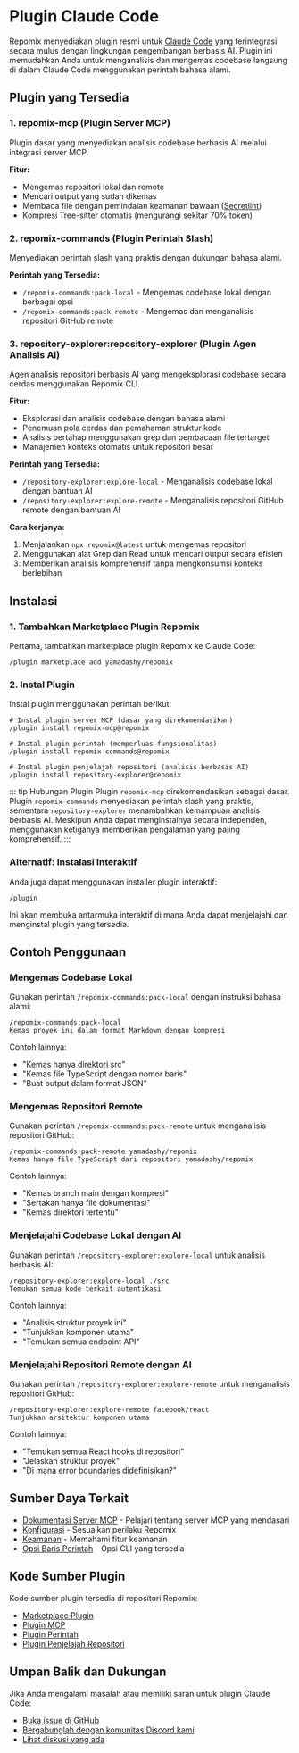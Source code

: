 # Plugin Claude Code

Repomix menyediakan plugin resmi untuk [Claude Code](https://docs.anthropic.com/en/docs/claude-code/overview) yang terintegrasi secara mulus dengan lingkungan pengembangan berbasis AI. Plugin ini memudahkan Anda untuk menganalisis dan mengemas codebase langsung di dalam Claude Code menggunakan perintah bahasa alami.

## Plugin yang Tersedia

### 1. repomix-mcp (Plugin Server MCP)

Plugin dasar yang menyediakan analisis codebase berbasis AI melalui integrasi server MCP.

**Fitur:**
- Mengemas repositori lokal dan remote
- Mencari output yang sudah dikemas
- Membaca file dengan pemindaian keamanan bawaan ([Secretlint](https://github.com/secretlint/secretlint))
- Kompresi Tree-sitter otomatis (mengurangi sekitar 70% token)

### 2. repomix-commands (Plugin Perintah Slash)

Menyediakan perintah slash yang praktis dengan dukungan bahasa alami.

**Perintah yang Tersedia:**
- `/repomix-commands:pack-local` - Mengemas codebase lokal dengan berbagai opsi
- `/repomix-commands:pack-remote` - Mengemas dan menganalisis repositori GitHub remote

### 3. repository-explorer:repository-explorer (Plugin Agen Analisis AI)

Agen analisis repositori berbasis AI yang mengeksplorasi codebase secara cerdas menggunakan Repomix CLI.

**Fitur:**
- Eksplorasi dan analisis codebase dengan bahasa alami
- Penemuan pola cerdas dan pemahaman struktur kode
- Analisis bertahap menggunakan grep dan pembacaan file tertarget
- Manajemen konteks otomatis untuk repositori besar

**Perintah yang Tersedia:**
- `/repository-explorer:explore-local` - Menganalisis codebase lokal dengan bantuan AI
- `/repository-explorer:explore-remote` - Menganalisis repositori GitHub remote dengan bantuan AI

**Cara kerjanya:**
1. Menjalankan `npx repomix@latest` untuk mengemas repositori
2. Menggunakan alat Grep dan Read untuk mencari output secara efisien
3. Memberikan analisis komprehensif tanpa mengkonsumsi konteks berlebihan

## Instalasi

### 1. Tambahkan Marketplace Plugin Repomix

Pertama, tambahkan marketplace plugin Repomix ke Claude Code:

```text
/plugin marketplace add yamadashy/repomix
```

### 2. Instal Plugin

Instal plugin menggunakan perintah berikut:

```text
# Instal plugin server MCP (dasar yang direkomendasikan)
/plugin install repomix-mcp@repomix

# Instal plugin perintah (memperluas fungsionalitas)
/plugin install repomix-commands@repomix

# Instal plugin penjelajah repositori (analisis berbasis AI)
/plugin install repository-explorer@repomix
```

::: tip Hubungan Plugin
Plugin `repomix-mcp` direkomendasikan sebagai dasar. Plugin `repomix-commands` menyediakan perintah slash yang praktis, sementara `repository-explorer` menambahkan kemampuan analisis berbasis AI. Meskipun Anda dapat menginstalnya secara independen, menggunakan ketiganya memberikan pengalaman yang paling komprehensif.
:::

### Alternatif: Instalasi Interaktif

Anda juga dapat menggunakan installer plugin interaktif:

```text
/plugin
```

Ini akan membuka antarmuka interaktif di mana Anda dapat menjelajahi dan menginstal plugin yang tersedia.

## Contoh Penggunaan

### Mengemas Codebase Lokal

Gunakan perintah `/repomix-commands:pack-local` dengan instruksi bahasa alami:

```text
/repomix-commands:pack-local
Kemas proyek ini dalam format Markdown dengan kompresi
```

Contoh lainnya:
- "Kemas hanya direktori src"
- "Kemas file TypeScript dengan nomor baris"
- "Buat output dalam format JSON"

### Mengemas Repositori Remote

Gunakan perintah `/repomix-commands:pack-remote` untuk menganalisis repositori GitHub:

```text
/repomix-commands:pack-remote yamadashy/repomix
Kemas hanya file TypeScript dari repositori yamadashy/repomix
```

Contoh lainnya:
- "Kemas branch main dengan kompresi"
- "Sertakan hanya file dokumentasi"
- "Kemas direktori tertentu"

### Menjelajahi Codebase Lokal dengan AI

Gunakan perintah `/repository-explorer:explore-local` untuk analisis berbasis AI:

```text
/repository-explorer:explore-local ./src
Temukan semua kode terkait autentikasi
```

Contoh lainnya:
- "Analisis struktur proyek ini"
- "Tunjukkan komponen utama"
- "Temukan semua endpoint API"

### Menjelajahi Repositori Remote dengan AI

Gunakan perintah `/repository-explorer:explore-remote` untuk menganalisis repositori GitHub:

```text
/repository-explorer:explore-remote facebook/react
Tunjukkan arsitektur komponen utama
```

Contoh lainnya:
- "Temukan semua React hooks di repositori"
- "Jelaskan struktur proyek"
- "Di mana error boundaries didefinisikan?"

## Sumber Daya Terkait

- [Dokumentasi Server MCP](/guide/mcp-server) - Pelajari tentang server MCP yang mendasari
- [Konfigurasi](/guide/configuration) - Sesuaikan perilaku Repomix
- [Keamanan](/guide/security) - Memahami fitur keamanan
- [Opsi Baris Perintah](/guide/command-line-options) - Opsi CLI yang tersedia

## Kode Sumber Plugin

Kode sumber plugin tersedia di repositori Repomix:

- [Marketplace Plugin](https://github.com/yamadashy/repomix/tree/main/.claude-plugin)
- [Plugin MCP](https://github.com/yamadashy/repomix/tree/main/.claude/plugins/repomix-mcp)
- [Plugin Perintah](https://github.com/yamadashy/repomix/tree/main/.claude/plugins/repomix-commands)
- [Plugin Penjelajah Repositori](https://github.com/yamadashy/repomix/tree/main/.claude/plugins/repository-explorer)

## Umpan Balik dan Dukungan

Jika Anda mengalami masalah atau memiliki saran untuk plugin Claude Code:

- [Buka issue di GitHub](https://github.com/yamadashy/repomix/issues)
- [Bergabunglah dengan komunitas Discord kami](https://discord.gg/wNYzTwZFku)
- [Lihat diskusi yang ada](https://github.com/yamadashy/repomix/discussions)

